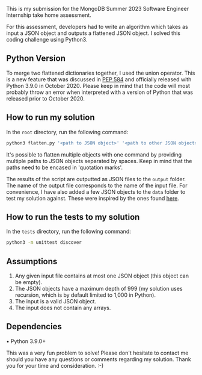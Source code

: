 This is my submission for the  MongoDB Summer 2023 Software Engineer Internship take home assessment.

For this assessment, developers had to write an algorithm which takes as input a JSON object and outputs a flattened JSON object. I solved this coding challenge using Python3.


## Python Version
To merge two flattened dictionaries together, I used the union operator. This is a new feature that was discussed in [PEP 584](https://peps.python.org/pep-0584/) and officially released with Python 3.9.0 in October 2020. Please keep in mind that the code will most probably throw an error when interpreted with a version of Python that was released prior to October 2020.


## How to run my solution
In the ```root``` directory, run the following command:
``` Bash
python3 flatten.py '<path to JSON object>' '<path to other JSON object>' '<path to other JSON object>'
```

It's possible to flatten multiple objects with one command by providing multiple paths to JSON objects separated by spaces. Keep in mind that the paths need to be encased in 'quotation marks'.

The results of the script are outputted as JSON files to the ```output``` folder. The name of the output file corresponds to the name of the input file. For convenience, I have also added a few JSON objects to the ```data``` folder to test my solution against. These were inspired by the ones found [here](https://opensource.adobe.com/Spry/samples/data_region/JSONDataSetSample.html#Example2).


## How to run the tests to my solution
In the ```tests``` directory, run the following command:
``` Bash
python3 -m unittest discover
```

## Assumptions
1. Any given input file contains at most one JSON object (this object can be empty).
2. The JSON objects have a maximum depth of 999 (my solution uses recursion, which is by default limited to 1,000 in Python).
3. The input is a valid JSON object.
4. The input does not contain any arrays.

## Dependencies
• Python 3.9.0+

This was a very fun problem to solve! Please don't hesitate to contact me should you have any questions or comments regarding my solution. Thank you for your time and consideration. :-)
